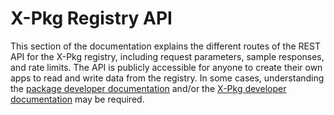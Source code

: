 # X-Pkg Registry API

This section of the documentation explains the different routes of the REST API for the X-Pkg registry, including request parameters, sample responses, and rate limits. The API is publicly accessible for anyone to create their own apps to read and write data from the registry. In some cases, understanding the [package developer documentation](/package-developers) and/or the [X-Pkg developer documentation](/xpkg-developers) may be required.